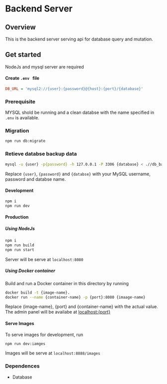 # Backend Server

## Overview
This is the backend server  serving api for database query and mutation.

## Get started
NodeJs and mysql server are required

#### Create  `.env ` file
```ini
DB_URL = 'mysql2://{user}:{password}@{host}:{port}/{database}'
```

### Prerequisite 
MYSQL shold be running and a clean databse with the name specified in `.env` is available.

### Migration
```sh
npm run db:migrate
```

### Retieve databse backup data
```sh
mysql -u {user} -p{password} -h 127.0.0.1 -P 3306 {database} < .//db_backup.sql
```
Replace `{user}`, `{password}` and `{databse}` with your MySQL username, password and databse name.

#### Development
```sh
npm i
npm run dev
```

#### Production
##### Using NodeJs
```sh
npm i
npm run build
npm run start
```
Server will be serve at `localhost:8080`
##### Using Docker container
Build and run a Docker container in this directory by running
```sh
docker build -t {image-name}.
docker run --name {container-name} -p {port}:8080 {imaage-name}
```
Replace {image-name}, {port} and {container-name} with the actual value.
    The admin panel will be availabe at <localhost:{port}>

#### Serve Images
To serve images for development, run
```sh
npm run dev:iamges
```
Images will be serve at `localhost:8888/images`



### Dependences
- Database
